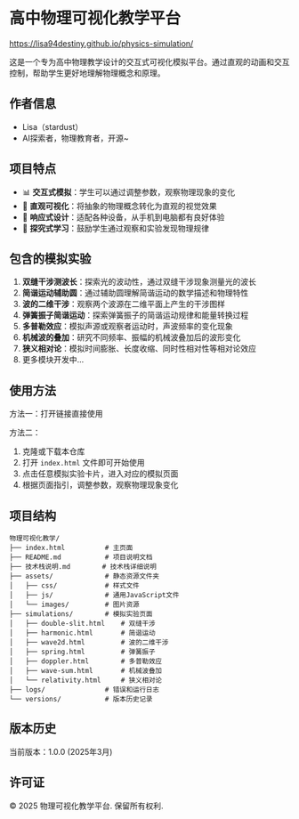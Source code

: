 # 高中物理可视化教学平台

https://lisa94destiny.github.io/physics-simulation/

这是一个专为高中物理教学设计的交互式可视化模拟平台。通过直观的动画和交互控制，帮助学生更好地理解物理概念和原理。

## 作者信息

- Lisa（stardust）
- AI探索者，物理教育者，开源~

## 项目特点

- 📊 **交互式模拟**：学生可以通过调整参数，观察物理现象的变化
- 🎯 **直观可视化**：将抽象的物理概念转化为直观的视觉效果
- 📱 **响应式设计**：适配各种设备，从手机到电脑都有良好体验
- 🧠 **探究式学习**：鼓励学生通过观察和实验发现物理规律

## 包含的模拟实验

1. **双缝干涉测波长**：探索光的波动性，通过双缝干涉现象测量光的波长
2. **简谐运动辅助圆**：通过辅助圆理解简谐运动的数学描述和物理特性
3. **波的二维干涉**：观察两个波源在二维平面上产生的干涉图样
4. **弹簧振子简谐运动**：探索弹簧振子的简谐运动规律和能量转换过程
5. **多普勒效应**：模拟声源或观察者运动时，声波频率的变化现象
6. **机械波的叠加**：研究不同频率、振幅的机械波叠加后的波形变化
7. **狭义相对论**：模拟时间膨胀、长度收缩、同时性相对性等相对论效应
8. 更多模块开发中...


## 使用方法

方法一：打开链接直接使用

方法二：
1. 克隆或下载本仓库
2. 打开 `index.html` 文件即可开始使用
3. 点击任意模拟实验卡片，进入对应的模拟页面
4. 根据页面指引，调整参数，观察物理现象变化

## 项目结构

```
物理可视化教学/
├── index.html          # 主页面
├── README.md           # 项目说明文档
├── 技术栈说明.md        # 技术栈详细说明
├── assets/             # 静态资源文件夹
│   ├── css/            # 样式文件
│   ├── js/             # 通用JavaScript文件
│   └── images/         # 图片资源
├── simulations/        # 模拟实验页面
│   ├── double-slit.html    # 双缝干涉
│   ├── harmonic.html       # 简谐运动
│   ├── wave2d.html         # 波的二维干涉
│   ├── spring.html         # 弹簧振子
│   ├── doppler.html        # 多普勒效应
│   ├── wave-sum.html       # 机械波叠加
│   └── relativity.html     # 狭义相对论
├── logs/               # 错误和运行日志
└── versions/           # 版本历史记录
```

## 版本历史

当前版本：1.0.0 (2025年3月)

## 许可证

© 2025 物理可视化教学平台. 保留所有权利.